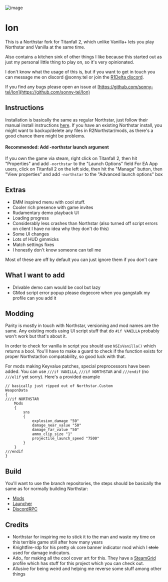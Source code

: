 
![image](https://github.com/user-attachments/assets/bedb5003-56c8-4eb8-8e33-fa2e4cec5c24)
# Ion

This is a Northstar fork for Titanfall 2, which unlike Vanilla+ lets you play Northstar and Vanilla at the same time.

Also contains a kitchen sink of other things I like because this started out as just my personal little thing to play on, so it's very opinionated.

I don't know what the usage of this is, but if you want to get in touch you can message me on discord @sonny.tel or join the [R1Delta discord](https://discord.gg/r1delta).

If you find any bugs please open an issue at [https://github.com/sonny-tel/Ion](https://github.com/sonny-tel/Ion)

## Instructions

Installation is basically the same as regular Northstar, just follow their manual install instructions [here](https://docs.northstar.tf/Wiki/installing-northstar/manual-installation/#installing-northstar). If you have an existing Northstar install, you might want to backup/delete any files in R2Northstar/mods, as there's a good chance there might be problems.

#### Recommended: Add -northstar launch argument
If you own the game via steam, right click on Titanfall 2, then hit "Properties" and add `-northstar` to the "Launch Options" field
For EA App users, click on Titanfall 2 on the left side, then hit the "Manage" button, then "View properties" and add `-northstar` to the "Advanced launch options" box

## Extras
* EMM inspired menu with cool stuff.
* Cooler rich presence with game invites
* Rudamentary demo playback UI
* Loading progress
* Considerably less crashes than Northstar (also turned off script errors on client I have no idea why they don't do this)
* Some UI changes
* Lots of HUD gimmicks
* Match settings fixes
* I honestly don't know someone can tell me

Most of these are off by default you can just ignore them if you don't care

## What I want to add
* Drivable demo cam would be cool but lazy
* GMod script error popup please dogecore when you gangstalk my profile can you add it

## Modding
Parity is mostly in touch with Northstar, versioning and mod names are the same. Any existing mods using UI script stuff that do `#if VANILLA` probably won't work but that's about it.

In order to check for vanilla in script you should use `NSIsVanilla()` which returns a bool. You'll have to make a guard to check if the function exists for proper Northstar/Ion compatability, so good luck with that.

For mods making Keyvalue patches, special preprocessors have been added. You can use `///if VANILLA`, `///if NORTHSTAR` and `///endif` (no `///elif` yet sorry). Here's a provided example

```
// basically just ripped out of Northstar.Custom
WeaponData
{
///if NORTHSTAR
    Mods
    {
        sns
        {
            explosion_damage "50"
            damage_near_value "50"
            damage_far_value "50"
            ammo_clip_size "1"
            projectile_launch_speed "7500"
        }
    }
///endif
}
```

## Build
You'll want to use the branch repositories, the steps should be basically the same as for normally building Northstar:
* [Mods](https://github.com/VITALISED/NorthstarMods/tree/ion)
* [Launcher](https://github.com/VITALISED/NorthstarLauncher/tree/ion)
* [DiscordRPC](https://github.com/sonny-tel/NorthstarDiscordRPC/tree/ion)

## Credits
* Northstar for inspiring me to stick it to the man and waste my time on this terrible game still after how many years
* Knightfire-rdp for his pretty ok core banner indicator mod which I ~~stole~~ used for damage indicators.
* Ado_ for making all the cool cover art for this. They have a [SteamGrid](https://www.steamgriddb.com/profile/76561199101934933) profile which has stuff for this project which you can check out.
* Allusive for being weird and helping me reverse some stuff among other things
